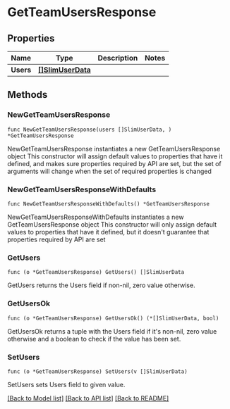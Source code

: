 # GetTeamUsersResponse

## Properties

Name | Type | Description | Notes
------------ | ------------- | ------------- | -------------
**Users** | [**[]SlimUserData**](SlimUserData.md) |  | 

## Methods

### NewGetTeamUsersResponse

`func NewGetTeamUsersResponse(users []SlimUserData, ) *GetTeamUsersResponse`

NewGetTeamUsersResponse instantiates a new GetTeamUsersResponse object
This constructor will assign default values to properties that have it defined,
and makes sure properties required by API are set, but the set of arguments
will change when the set of required properties is changed

### NewGetTeamUsersResponseWithDefaults

`func NewGetTeamUsersResponseWithDefaults() *GetTeamUsersResponse`

NewGetTeamUsersResponseWithDefaults instantiates a new GetTeamUsersResponse object
This constructor will only assign default values to properties that have it defined,
but it doesn't guarantee that properties required by API are set

### GetUsers

`func (o *GetTeamUsersResponse) GetUsers() []SlimUserData`

GetUsers returns the Users field if non-nil, zero value otherwise.

### GetUsersOk

`func (o *GetTeamUsersResponse) GetUsersOk() (*[]SlimUserData, bool)`

GetUsersOk returns a tuple with the Users field if it's non-nil, zero value otherwise
and a boolean to check if the value has been set.

### SetUsers

`func (o *GetTeamUsersResponse) SetUsers(v []SlimUserData)`

SetUsers sets Users field to given value.



[[Back to Model list]](../README.md#documentation-for-models) [[Back to API list]](../README.md#documentation-for-api-endpoints) [[Back to README]](../README.md)


